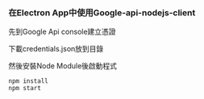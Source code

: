 
### 在Electron App中使用Google-api-nodejs-client

先到Google Api console建立憑證

下載credentials.json放到目錄

然後安裝Node Module後啟動程式

```
npm install
npm start
```
